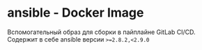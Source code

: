 # ansible - Docker Image

Вспомогательный образ для сборки в пайплайне GitLab CI/CD. Содержит в себе ansible версии `>=2.8.2,<2.9.0`

